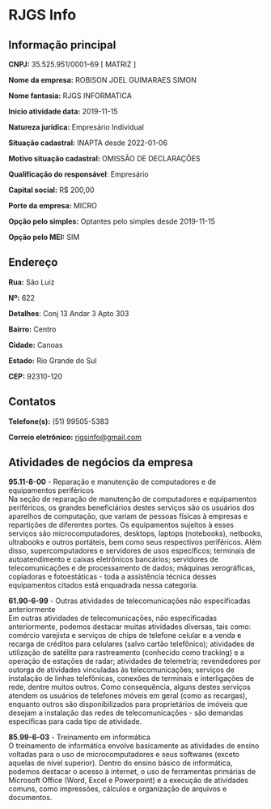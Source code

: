 # RJGS Info

## Informação principal

**CNPJ:** 35\.525.951/0001-69 \[ MATRIZ \]

**Nome da empresa:** ROBISON JOEL GUIMARAES SIMON

**Nome fantasia:** RJGS INFORMATICA

**Inicio atividade data:** 2019-11-15

**Natureza jurídica:** Empresário Individual

**Situação cadastral:** INAPTA desde 2022-01-06

**Motivo situação cadastral:** OMISSÃO DE DECLARAÇÕES

**Qualificação do responsável**: Empresário

**Capital social:** R$ 200,00

**Porte da empresa:** MICRO

**Opção pelo simples:** Optantes pelo simples desde 2019-11-15

**Opção pelo MEI:** SIM

## Endereço

**Rua:** São Luiz

**Nº:** 622

**Detalhes**: Conj 13 Andar 3 Apto 303

**Bairro:** Centro

**Cidade:** Canoas

**Estado:**  Rio Grande do Sul

**CEP:** 92310-120

## Contatos

**Telefone(s):** (51) 99505-5383

**Correio eletrônico:** rjgsinfo@gmail.com

## Atividades de negócios da empresa

**95\.11-8-00** - Reparação e manutenção de computadores e de equipamentos periféricos  
Na seção de reparação de manutenção de computadores e equipamentos periféricos, os grandes beneficiários destes serviços são os usuários dos aparelhos de computação, que variam de pessoas físicas à empresas e repartições de diferentes portes. Os equipamentos sujeitos à esses serviços são microcomputadores, desktops, laptops (notebooks), netbooks, ultrabooks e outros portáteis, bem como seus respectivos periféricos. Além disso, supercomputadores e servidores de usos específicos; terminais de autoatendimento e caixas eletrônicos bancários; servidores de telecomunicações e de processamento de dados; máquinas xerográficas, copiadoras e fotoestáticas - toda a assistência técnica desses equipamentos citados está enquadrada nessa categoria.

**61\.90-6-99** - Outras atividades de telecomunicações não especificadas anteriormente  
Em outras atividades de telecomunicações, não especificadas anteriormente, podemos destacar muitas atividades diversas, tais como: comércio varejista e serviços de chips de telefone celular e a venda e recarga de créditos para celulares (salvo cartão telefônico); atividades de utilização de satélite para rastreamento (conhecido como tracking) e a operação de estações de radar; atividades de telemetria; revendedores por outorga de atividades vinculadas às telecomunicações; serviços de instalação de linhas telefônicas, conexões de terminais e interligações de rede, dentre muitos outros. Como consequência, alguns destes serviços atendem os usuários de telefones móveis em geral (como as recargas), enquanto outros são disponibilizados para proprietários de imóveis que desejam a instalação das redes de telecomunicações - são demandas específicas para cada tipo de atividade.

**85\.99-6-03** - Treinamento em informática  
O treinamento de informática envolve basicamente as atividades de ensino voltadas para o uso de microcomputadores e seus softwares (exceto aquelas de nível superior). Dentro do ensino básico de informática, podemos destacar o acesso à internet, o uso de ferramentas primárias de Microsoft Office (Word, Excel e Powerpoint) e a execução de atividades comuns, como impressões, cálculos e organização de arquivos e documentos.